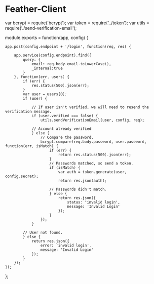 # Feather-Client
var bcrypt = require('bcrypt');
var token = require('../token');
var utils = require('./send-verification-email');

module.exports = function(app, config) {

	app.post(config.endpoint + '/login', function(req, res) {

		app.service(config.endpoint).find({
			query: {
				email: req.body.email.toLowerCase(),
				_internal:true
			}
		}, function(err, users) {
			if (err) {
				res.status(500).json(err);
			} 
			var user = users[0];
			if (user) {

				// If user isn't verified, we will need to resend the verification message.
				if (user.verified === false) {
					utils.sendVerificationEmail(user, config, req);

				// Account already verified
				} else {
					// Compare the password.
					bcrypt.compare(req.body.password, user.password, function(err, isMatch) {
						if (err) {
							return res.status(500).json(err);
						} 
						// Passwords matched, so send a token.
						if (isMatch) {
							var auth = token.generate(user, config.secret);
							return res.json(auth);

						// Passwords didn't match.
						} else {
							return res.json({
								status: 'invalid login',
								message: 'Invalid Login'
							});
						}
					});
				}

			// User not found.
			} else {
				return res.json({
					error: 'invalid login',
					message: 'Invalid Login'
				});
			}
		});
	});
};
